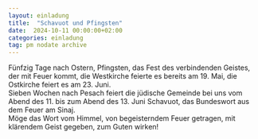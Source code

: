 ```yaml
---
layout: einladung
title:  "Schavuot und Pfingsten"
date:  2024-10-11 00:00:00+02:00
categories: einladung
tag: pm nodate archive
---
```


Fünfzig Tage nach Ostern, Pfingsten, das Fest des verbindenden Geistes, der mit Feuer kommt, die Westkirche feierte es bereits am 19. Mai, die Ostkirche feiert es am 23. Juni.
<br>
Sieben Wochen nach Pesach feiert die jüdische Gemeinde bei uns vom Abend des 11. bis zum Abend des 13. Juni Schavuot, das Bundeswort aus dem Feuer am Sinaj.
<br>
Möge das Wort vom Himmel, von begeisterndem Feuer getragen, mit klärendem Geist gegeben, zum Guten wirken!
